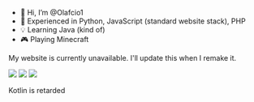 - 👋 Hi, I’m @Olafcio1
- 👀 Experienced in Python, JavaScript (standard website stack), PHP
- 💡 Learning Java (kind of)
- 🎮 Playing Minecraft

My website is currently unavailable. I'll update this when I remake it.

<a href="https://modrinth.com/user/Olafcio1"><img src="https://img.shields.io/badge/Olafcio1-My%20modrinth?style=for-the-badge&logo=modrinth&logoColor=%23126867&labelColor=%2312af67&color=%23126867"></a>
<a href="https://youtube.com/@olafcio"><img src="https://img.shields.io/badge/%40olafcio-My%20YouTube?style=for-the-badge&logo=youtube&logoColor=%23ffffff&labelColor=%23ee3240&color=%23aa3240"></a>
<a href="https://discord.gg/4dmqcVfQjA"><img src="https://img.shields.io/badge/olafciooox-My%20Discord?style=for-the-badge&logo=discord&logoColor=%23ffffff&labelColor=%234290bb&color=%233280aa"></a>

Kotlin is retarded
